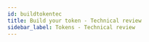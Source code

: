 ```yaml
---
id: buildtokentec
title: Build your token - Technical review
sidebar_label: Tokens - Technical review
---
```


